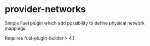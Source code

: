 provider-networks
============

Simple Fuel plugin which add possibility to define
physical network mappings.

Requires fuel-plugin-builder > 4.1
